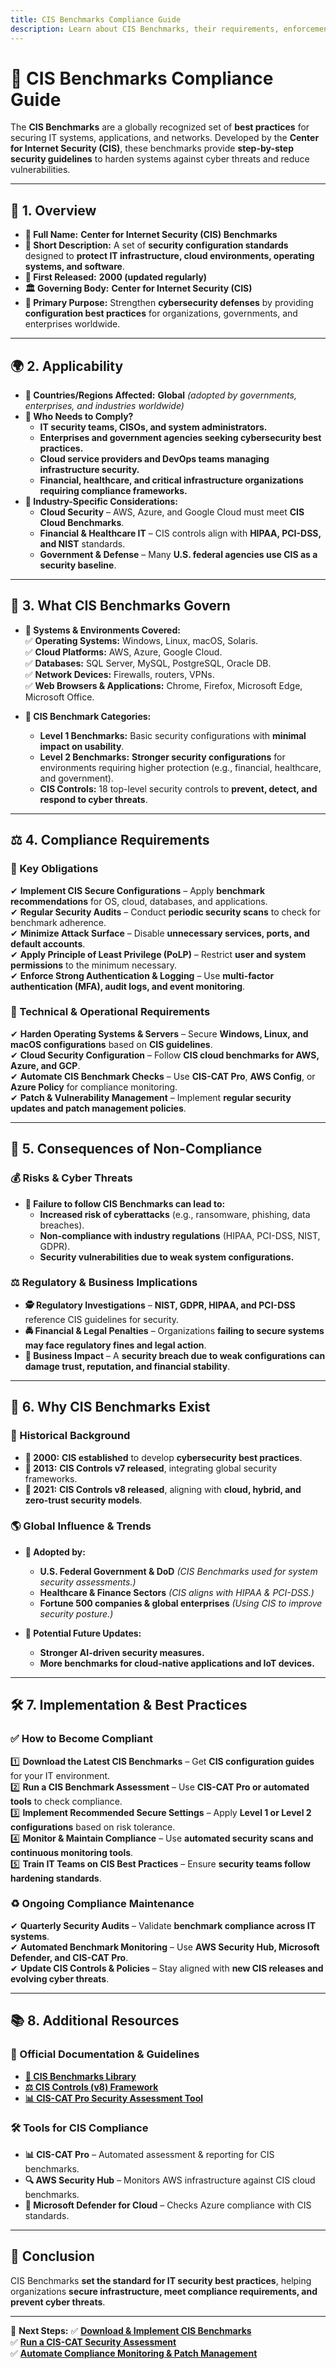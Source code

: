 ```yaml
---
title: CIS Benchmarks Compliance Guide
description: Learn about CIS Benchmarks, their requirements, enforcement, and best practices for securing IT systems and infrastructure.
---
```


# **📜 CIS Benchmarks Compliance Guide**  
The **CIS Benchmarks** are a globally recognized set of **best practices** for securing IT systems, applications, and networks. Developed by the **Center for Internet Security (CIS)**, these benchmarks provide **step-by-step security guidelines** to harden systems against cyber threats and reduce vulnerabilities.

---

## **📌 1. Overview**
- **🔹 Full Name:** **Center for Internet Security (CIS) Benchmarks**  
- **📖 Short Description:** A set of **security configuration standards** designed to **protect IT infrastructure, cloud environments, operating systems, and software**.  
- **📅 First Released:** **2000 (updated regularly)**  
- **🏛️ Governing Body:** **Center for Internet Security (CIS)**  
- **🎯 Primary Purpose:** Strengthen **cybersecurity defenses** by providing **configuration best practices** for organizations, governments, and enterprises worldwide.  

---

## **🌍 2. Applicability**
- **📍 Countries/Regions Affected:** **Global** *(adopted by governments, enterprises, and industries worldwide)*  
- **🏢 Who Needs to Comply?**  
  - **IT security teams, CISOs, and system administrators.**  
  - **Enterprises and government agencies seeking cybersecurity best practices.**  
  - **Cloud service providers and DevOps teams managing infrastructure security.**  
  - **Financial, healthcare, and critical infrastructure organizations requiring compliance frameworks.**  
- **📌 Industry-Specific Considerations:**  
  - **Cloud Security** – AWS, Azure, and Google Cloud must meet **CIS Cloud Benchmarks**.  
  - **Financial & Healthcare IT** – CIS controls align with **HIPAA, PCI-DSS, and NIST** standards.  
  - **Government & Defense** – Many **U.S. federal agencies use CIS as a security baseline**.  

---

## **📂 3. What CIS Benchmarks Govern**
- **🔐 Systems & Environments Covered:**  
  ✅ **Operating Systems:** Windows, Linux, macOS, Solaris.  
  ✅ **Cloud Platforms:** AWS, Azure, Google Cloud.  
  ✅ **Databases:** SQL Server, MySQL, PostgreSQL, Oracle DB.  
  ✅ **Network Devices:** Firewalls, routers, VPNs.  
  ✅ **Web Browsers & Applications:** Chrome, Firefox, Microsoft Edge, Microsoft Office.  

- **📜 CIS Benchmark Categories:**  
  - **Level 1 Benchmarks:** Basic security configurations with **minimal impact on usability**.  
  - **Level 2 Benchmarks:** **Stronger security configurations** for environments requiring higher protection (e.g., financial, healthcare, and government).  
  - **CIS Controls:** 18 top-level security controls to **prevent, detect, and respond to cyber threats**.  

---

## **⚖️ 4. Compliance Requirements**
### **📜 Key Obligations**
✔ **Implement CIS Secure Configurations** – Apply **benchmark recommendations** for OS, cloud, databases, and applications.  
✔ **Regular Security Audits** – Conduct **periodic security scans** to check for benchmark adherence.  
✔ **Minimize Attack Surface** – Disable **unnecessary services, ports, and default accounts**.  
✔ **Apply Principle of Least Privilege (PoLP)** – Restrict **user and system permissions** to the minimum necessary.  
✔ **Enforce Strong Authentication & Logging** – Use **multi-factor authentication (MFA), audit logs, and event monitoring**.  

### **🔧 Technical & Operational Requirements**
✔ **Harden Operating Systems & Servers** – Secure **Windows, Linux, and macOS configurations** based on **CIS guidelines**.  
✔ **Cloud Security Configuration** – Follow **CIS cloud benchmarks for AWS, Azure, and GCP**.  
✔ **Automate CIS Benchmark Checks** – Use **CIS-CAT Pro**, **AWS Config**, or **Azure Policy** for compliance monitoring.  
✔ **Patch & Vulnerability Management** – Implement **regular security updates and patch management policies**.  

---

## **🚨 5. Consequences of Non-Compliance**
### **💰 Risks & Cyber Threats**
- **📌 Failure to follow CIS Benchmarks can lead to:**  
  - **Increased risk of cyberattacks** (e.g., ransomware, phishing, data breaches).  
  - **Non-compliance with industry regulations** (HIPAA, PCI-DSS, NIST, GDPR).  
  - **Security vulnerabilities due to weak system configurations.**  

### **⚖️ Regulatory & Business Implications**
- **🕵️ Regulatory Investigations** – **NIST, GDPR, HIPAA, and PCI-DSS** reference CIS guidelines for security.  
- **🚔 Financial & Legal Penalties** – Organizations **failing to secure systems may face regulatory fines and legal action**.  
- **🏢 Business Impact** – A **security breach due to weak configurations can damage trust, reputation, and financial stability**.  

---

## **📜 6. Why CIS Benchmarks Exist**
### **📖 Historical Background**
- **📅 2000:** **CIS established** to develop **cybersecurity best practices**.  
- **📅 2013:** **CIS Controls v7 released**, integrating global security frameworks.  
- **📅 2021:** **CIS Controls v8 released**, aligning with **cloud, hybrid, and zero-trust security models**.  

### **🌎 Global Influence & Trends**
- **📢 Adopted by:**  
  - **U.S. Federal Government & DoD** *(CIS Benchmarks used for system security assessments.)*  
  - **Healthcare & Finance Sectors** *(CIS aligns with HIPAA & PCI-DSS.)*  
  - **Fortune 500 companies & global enterprises** *(Using CIS to improve security posture.)*  

- **📆 Potential Future Updates:**  
  - **Stronger AI-driven security measures.**  
  - **More benchmarks for cloud-native applications and IoT devices.**  

---

## **🛠️ 7. Implementation & Best Practices**
### **✅ How to Become Compliant**
1️⃣ **Download the Latest CIS Benchmarks** – Get **CIS configuration guides** for your IT environment.  
2️⃣ **Run a CIS Benchmark Assessment** – Use **CIS-CAT Pro or automated tools** to check compliance.  
3️⃣ **Implement Recommended Secure Settings** – Apply **Level 1 or Level 2 configurations** based on risk tolerance.  
4️⃣ **Monitor & Maintain Compliance** – Use **automated security scans and continuous monitoring tools**.  
5️⃣ **Train IT Teams on CIS Best Practices** – Ensure **security teams follow hardening standards**.  

### **♻️ Ongoing Compliance Maintenance**
✔ **Quarterly Security Audits** – Validate **benchmark compliance across IT systems**.  
✔ **Automated Benchmark Monitoring** – Use **AWS Security Hub, Microsoft Defender, and CIS-CAT Pro**.  
✔ **Update CIS Controls & Policies** – Stay aligned with **new CIS releases and evolving cyber threats**.  

---

## **📚 8. Additional Resources**
### **🔗 Official Documentation & Guidelines**
- **[📖 CIS Benchmarks Library](https://www.cisecurity.org/cis-benchmarks/)**  
- **[⚖️ CIS Controls (v8) Framework](https://www.cisecurity.org/controls/v8/)**  
- **[📊 CIS-CAT Pro Security Assessment Tool](https://www.cisecurity.org/cis-cat-pro)**  

### **🛠️ Tools for CIS Compliance**
- **📊 CIS-CAT Pro** – Automated assessment & reporting for CIS benchmarks.  
- **🔍 AWS Security Hub** – Monitors AWS infrastructure against CIS cloud benchmarks.  
- **🔐 Microsoft Defender for Cloud** – Checks Azure compliance with CIS standards.  

---

## **🚀 Conclusion**
CIS Benchmarks **set the standard for IT security best practices**, helping organizations **secure infrastructure, meet compliance requirements, and prevent cyber threats**.

---

🚀 **Next Steps:**
✅ **[Download & Implement CIS Benchmarks](#)**  
✅ **[Run a CIS-CAT Security Assessment](#)**  
✅ **[Automate Compliance Monitoring & Patch Management](#)**  
